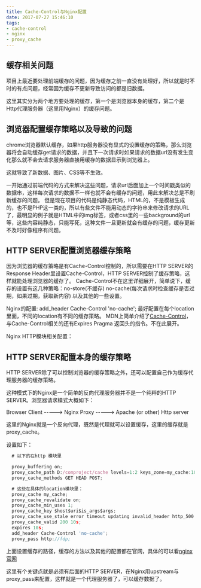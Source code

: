 ```yaml
---
title: Cache-Control与Nginx配置
date: 2017-07-27 15:46:10
tags:
- cache-control
- nginx
- proxy_cache
---
```

## 缓存相关问题

  项目上最近要处理前端缓存的问题，因为缓存之前一直没有处理好，所以就是时不时的有点问题，经常因为缓存不更新导致访问的都是旧数据。

  这里其实分为两个地方要处理的缓存，第一个是浏览器本身的缓存，第二个是Http代理服务器（这里用Nginx）的缓存问题。


## 浏览器配置缓存策略以及导致的问题

  chrome浏览器默认缓存，如果http服务器没有显式的设置缓存的策略，那么浏览器将会自动缓存get请求的数据，并且下一次请求时如果请求的数据url没有发生变化那么就不会去请求服务器直接用缓存的数据显示到浏览器上。

  这就导致了新数据、图片、CSS等不生效。

  一开始通过前端代码的方式来解决这些问题，请求url后面加上一个时间戳类似的数据串，这样每次请求的数据不一样也就不会有缓存的问题，用此来解决总是不刷新缓存的问题。
  但是现在项目的代码是纯静态代码，HTML的，不是模板生成的，也不是PHP这一类的，所以有些文件不能用动态的字符串来修改请求的URL了，最明显的例子就是HTML中的img标签，或者css里的一些background的url等，这些内容纯静态，只能写死，这种文件一旦更新就会有缓存的问题，缓存更新不及时好像程序有问题。

  ## HTTP SERVER配置浏览器缓存策略

  因为浏览器的缓存策略是有Cache-Control控制的，所以需要在HTTP SERVER的Response Header里设置Cache-Control，HTTP SERVER控制了缓存策略，这样就能处理浏览器的缓存了。
  Cache-Control不在这里详细展开，简单说下，缓存的设置有这几种策略：no-store(不缓存) no-cache(每次请求时检查缓存是否过期，如果过期，获取新内容) 以及其他的一些设置。

  Nginx的配置: add_header Cache-Control 'no-cache';
  最好配置在每个location里面，不同的location有不同的缓存策略。
  MDN上简单介绍了[Cache-Control](https://developer.mozilla.org/en-US/docs/Web/HTTP/Headers/Cache-Control)，与Cache-Control相关的还有Expires Pragma 返回头的指令。不在此展开。

  Nginx HTTP模块相关配置：

  ## HTTP SERVER配置本身的缓存策略

  HTTP SERVER除了可以控制浏览器的缓存策略之外，还可以配置自己作为缓存代理服务器的缓存策略。

  这种模式下的Nginx是一个简单的反向代理服务器并不是一个纯粹的HTTP SERVER。浏览器请求模式大概如下：

  Browser Client ----->  Nginx Proxy -----> Apache (or other) Http server

  这里的Nginx就是一个反向代理，既然是代理就可以设置缓存，这里的缓存就是proxy_cache。
  
  设置如下：

```javascript
  # 以下的在http 模块里

  proxy_buffering on;
  proxy_cache_path D:/comproject/cache levels=1:2 keys_zone=my_cache:10m max_size=10g inactive=10s use_temp_path=off;
  proxy_cache_methods GET HEAD POST;

  # 这些在具体的location模块里：
  proxy_cache my_cache;
  proxy_cache_revalidate on;
  proxy_cache_min_uses 1;
  proxy_cache_key $host$uri$is_args$args;
  proxy_cache_use_stale error timeout updating invalid_header http_500 http_502 http_503 http_504;
  proxy_cache_valid 200 10s;
  expires 10s;
  add_header Cache-Control 'no-cache';
  proxy_pass http://fdp;

```

  上面设置缓存的路径，缓存的方法以及其他的配置都在官网，具体的可以看[nginx官网](http://nginx.org/en/docs/http/ngx_http_proxy_module.html)

  这里有个关键点就是必须有后面的HTTP SERVER，在Nginx用upstream与proxy_pass来配置，这样就是一个代理服务器了，可以缓存数据了。